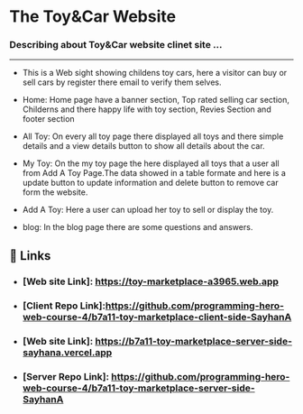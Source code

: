 
# The Toy&Car Website

### Describing about Toy&Car website clinet site ...
***
* This is a Web sight showing childens toy cars, here a visitor can buy or sell cars by register there email to verify them selves.

* Home: Home page have a banner section, Top rated selling car section, Childerns and there happy life with toy section, Revies Section and footer section

* All Toy: On every all toy page there displayed all toys and there simple details and a view details button to show all details about the car.

* My Toy: On the my toy page the here displayed all toys that a user all from Add A Toy Page.The data showed in a table formate and here is a update button to update information and delete button to remove car form the website.

* Add A Toy: Here a user can upload her toy to sell or display the toy.

* blog: In the blog page there are some questions and answers.



## 🔗 Links
* ### [Web site Link]: https://toy-marketplace-a3965.web.app
* ### [Client Repo Link]:https://github.com/programming-hero-web-course-4/b7a11-toy-marketplace-client-side-SayhanA

* ### [Web site Link]: https://b7a11-toy-marketplace-server-side-sayhana.vercel.app

* ### [Server Repo Link]: https://github.com/programming-hero-web-course-4/b7a11-toy-marketplace-server-side-SayhanA








